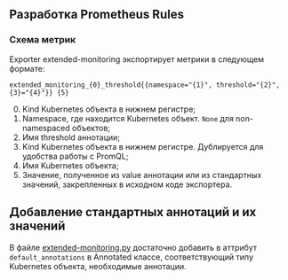 ## Разработка Prometheus Rules

### Схема метрик

Exporter extended-monitoring экспортирует метрики в следующем формате:
```
extended_monitoring_{0}_threshold{{namespace="{1}", threshold="{2}", {3}="{4}"}} {5}
```

0. Kind Kubernetes объекта в нижнем регистре;
1. Namespace, где находится Kubernetes объект. `None` для non-namespaced объектов;
2. Имя threshold аннотации;
3. Kind Kubernetes объекта в нижнем регистре. Дублируется для удобства работы с PromQL;
4. Имя Kubernetes объекта;
5. Значение, полученное из value аннотации или из стандартных значений, закрепленных в исходном коде экспортера.

## Добавление стандартных аннотаций и их значений

В файле [extended-monitoring.py](modules/350-extended-monitoring/images/extended-monitoring/src/extended-monitoring.py) достаточно добавить в аттрибут `default_annotations` в Annotated классе, соответствующий типу Kubernetes объекта, необходимые аннотации.
